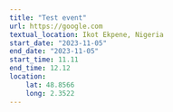 ```yaml
---
title: "Test event"
url: https://google.com
textual_location: Ikot Ekpene, Nigeria
start_date: "2023-11-05"
end_date: "2023-11-05"
start_time: 11.11
end_time: 12.12
location:
    lat: 48.8566
    long: 2.3522
---
```

